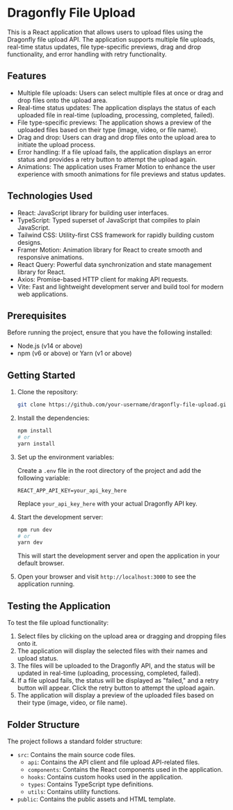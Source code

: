 # Dragonfly File Upload

This is a React application that allows users to upload files using the Dragonfly file upload API. The application supports multiple file uploads, real-time status updates, file type-specific previews, drag and drop functionality, and error handling with retry functionality.

## Features

- Multiple file uploads: Users can select multiple files at once or drag and drop files onto the upload area.
- Real-time status updates: The application displays the status of each uploaded file in real-time (uploading, processing, completed, failed).
- File type-specific previews: The application shows a preview of the uploaded files based on their type (image, video, or file name).
- Drag and drop: Users can drag and drop files onto the upload area to initiate the upload process.
- Error handling: If a file upload fails, the application displays an error status and provides a retry button to attempt the upload again.
- Animations: The application uses Framer Motion to enhance the user experience with smooth animations for file previews and status updates.

## Technologies Used

- React: JavaScript library for building user interfaces.
- TypeScript: Typed superset of JavaScript that compiles to plain JavaScript.
- Tailwind CSS: Utility-first CSS framework for rapidly building custom designs.
- Framer Motion: Animation library for React to create smooth and responsive animations.
- React Query: Powerful data synchronization and state management library for React.
- Axios: Promise-based HTTP client for making API requests.
- Vite: Fast and lightweight development server and build tool for modern web applications.

## Prerequisites

Before running the project, ensure that you have the following installed:

- Node.js (v14 or above)
- npm (v6 or above) or Yarn (v1 or above)

## Getting Started

1. Clone the repository:

   ```bash
   git clone https://github.com/your-username/dragonfly-file-upload.git
   ```

2. Install the dependencies:

   ```bash
   npm install
   # or
   yarn install
   ```

3. Set up the environment variables:

   Create a `.env` file in the root directory of the project and add the following variable:

   ```
   REACT_APP_API_KEY=your_api_key_here
   ```

   Replace `your_api_key_here` with your actual Dragonfly API key.

4. Start the development server:

   ```bash
   npm run dev
   # or
   yarn dev
   ```

   This will start the development server and open the application in your default browser.

5. Open your browser and visit `http://localhost:3000` to see the application running.

## Testing the Application

To test the file upload functionality:

1. Select files by clicking on the upload area or dragging and dropping files onto it.
2. The application will display the selected files with their names and upload status.
3. The files will be uploaded to the Dragonfly API, and the status will be updated in real-time (uploading, processing, completed, failed).
4. If a file upload fails, the status will be displayed as "failed," and a retry button will appear. Click the retry button to attempt the upload again.
5. The application will display a preview of the uploaded files based on their type (image, video, or file name).

## Folder Structure

The project follows a standard folder structure:

- `src`: Contains the main source code files.
  - `api`: Contains the API client and file upload API-related files.
  - `components`: Contains the React components used in the application.
  - `hooks`: Contains custom hooks used in the application.
  - `types`: Contains TypeScript type definitions.
  - `utils`: Contains utility functions.
- `public`: Contains the public assets and HTML template.

